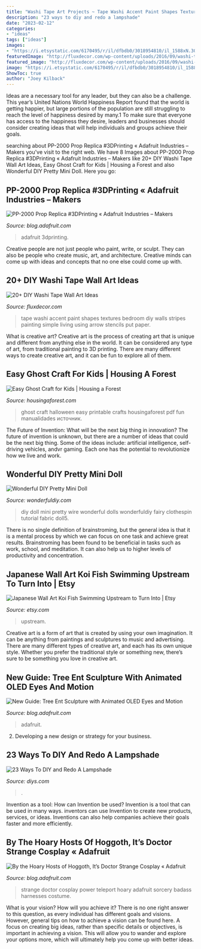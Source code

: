 ```yaml
---
title: "Washi Tape Art Projects ~ Tape Washi Accent Paint Shapes Textures Bedroom Diy Walls Stripes Painting Simple Living Using Arrow Stencils Put Paper"
description: "23 ways to diy and redo a lampshade"
date: "2023-02-12"
categories:
- "ideas"
tags: ["ideas"]
images:
- "https://i.etsystatic.com/6170495/r/il/dfbdb0/3018954810/il_1588xN.3018954810_f88w.jpg"
featuredImage: "http://fluxdecor.com/wp-content/uploads/2016/09/washi-tape-wall-art/14-washi-tape-wall-art.jpg"
featured_image: "http://fluxdecor.com/wp-content/uploads/2016/09/washi-tape-wall-art/14-washi-tape-wall-art.jpg"
image: "https://i.etsystatic.com/6170495/r/il/dfbdb0/3018954810/il_1588xN.3018954810_f88w.jpg"
ShowToc: true
author: "Joey Kilback"
---
```



Ideas are a necessary tool for any leader, but they can also be a challenge. This year’s United Nations World Happiness Report found that the world is getting happier, but large portions of the population are still struggling to reach the level of happiness desired by many.1 To make sure that everyone has access to the happiness they desire, leaders and businesses should consider creating ideas that will help individuals and groups achieve their goals.

	

		
searching about PP-2000 Prop Replica #3DPrinting « Adafruit Industries – Makers you've visit to the right web. We have 8 Images about PP-2000 Prop Replica #3DPrinting « Adafruit Industries – Makers like 20+ DIY Washi Tape Wall Art Ideas, Easy Ghost Craft for Kids | Housing a Forest and also Wonderful DIY Pretty Mini Doll. Here you go:
		
    
## PP-2000 Prop Replica #3DPrinting « Adafruit Industries – Makers

<img loading=lazy src="https://cdn-blog.adafruit.com/uploads/2015/02/pp-2000-prop-replica-3dprinting.jpg" onerror="this.onerror=null;this.src='https://tse4.mm.bing.net/th?id=OIP.U9yi3dGpM6KQSEqF2omBXgHaEK&amp;pid=15.1';" alt="PP-2000 Prop Replica #3DPrinting « Adafruit Industries – Makers">

_Source: blog.adafruit.com_

>adafruit 3dprinting. 

	

Creative people are not just people who paint, write, or sculpt. They can also be people who create music, art, and architecture. Creative minds can come up with ideas and concepts that no one else could come up with.

    
## 20+ DIY Washi Tape Wall Art Ideas

<img loading=lazy src="http://fluxdecor.com/wp-content/uploads/2016/09/washi-tape-wall-art/14-washi-tape-wall-art.jpg" onerror="this.onerror=null;this.src='https://tse4.mm.bing.net/th?id=OIP.hh42mkMbV2S2yX9iChDt8gHaJ4&amp;pid=15.1';" alt="20+ DIY Washi Tape Wall Art Ideas">

_Source: fluxdecor.com_

>tape washi accent paint shapes textures bedroom diy walls stripes painting simple living using arrow stencils put paper. 

	

What is creative art?
Creative art is the process of creating art that is unique and different from anything else in the world. It can be considered any type of art, from traditional painting to 3D printing. There are many different ways to create creative art, and it can be fun to explore all of them.

    
## Easy Ghost Craft For Kids | Housing A Forest

<img loading=lazy src="http://www.housingaforest.com/wp-content/uploads/2015/10/Halloween-Ghost-Craft-for-kids.jpg" onerror="this.onerror=null;this.src='https://tse1.mm.bing.net/th?id=OIP.OQqczleyRAVl5jAW1uTk9wAAAA&amp;pid=15.1';" alt="Easy Ghost Craft for Kids | Housing a Forest">

_Source: housingaforest.com_

>ghost craft halloween easy printable crafts housingaforest pdf fun manualidades источник. 

	

The Future of Invention: What will be the next big thing in innovation?
The future of invention is unknown, but there are a number of ideas that could be the next big thing. Some of the ideas include: artificial intelligence, self-driving vehicles, andvr gaming. Each one has the potential to revolutionize how we live and work.

    
## Wonderful DIY Pretty Mini Doll

<img loading=lazy src="https://cdn.wonderfuldiy.com/wp-content/uploads/2014/08/diy-pretty-mini-doll5.jpg" onerror="this.onerror=null;this.src='https://tse1.mm.bing.net/th?id=OIP.0vt_zktK7LHHzGiVBk0iJwHaJ4&amp;pid=15.1';" alt="Wonderful DIY Pretty Mini Doll">

_Source: wonderfuldiy.com_

>diy doll mini pretty wire wonderful dolls wonderfuldiy fairy clothespin tutorial fabric doll5. 

	

There is no single definition of brainstroming, but the general idea is that it is a mental process by which we can focus on one task and achieve great results. Brainstroming has been found to be beneficial in tasks such as work, school, and meditation. It can also help us to higher levels of productivity and concentration.

    
## Japanese Wall Art Koi Fish Swimming Upstream To Turn Into | Etsy

<img loading=lazy src="https://i.etsystatic.com/6170495/r/il/dfbdb0/3018954810/il_1588xN.3018954810_f88w.jpg" onerror="this.onerror=null;this.src='https://tse1.mm.bing.net/th?id=OIP.8YiC6flP7t19Oyus5OmmpAHaJ3&amp;pid=15.1';" alt="Japanese Wall Art Koi Fish Swimming Upstream to Turn Into | Etsy">

_Source: etsy.com_

>upstream. 

	

Creative art is a form of art that is created by using your own imagination. It can be anything from paintings and sculptures to music and advertising. There are many different types of creative art, and each has its own unique style. Whether you prefer the traditional style or something new, there’s sure to be something you love in creative art.

    
## New Guide: Tree Ent Sculpture With Animated OLED Eyes And Motion

<img loading=lazy src="https://cdn-blog.adafruit.com/uploads/2020/02/tree_ent_angle-scaled.jpeg" onerror="this.onerror=null;this.src='https://tse4.mm.bing.net/th?id=OIP.AaKfPZsHAvUbSc5dZXdb2wHaFh&amp;pid=15.1';" alt="New Guide: Tree Ent Sculpture with Animated OLED Eyes and Motion">

_Source: blog.adafruit.com_

>adafruit. 

	

2. Developing a new design or strategy for your business.

    
## 23 Ways To DIY And Redo A Lampshade

<img loading=lazy src="https://cdn.diys.com/wp-content/uploads/2015/09/Pottery-Barn-Lampshade-DIY.jpg" onerror="this.onerror=null;this.src='https://tse1.mm.bing.net/th?id=OIP.kh_88MF-U3eQeZCJT8Nv3gHaK_&amp;pid=15.1';" alt="23 Ways To DIY and Redo A Lampshade">

_Source: diys.com_

>. 

	

Invention as a tool: How can Invention be used?
Invention is a tool that can be used in many ways. inventors can use Invention to create new products, services, or ideas. Inventions can also help companies achieve their goals faster and more efficiently.

    
## By The Hoary Hosts Of Hoggoth, It’s Doctor Strange Cosplay « Adafruit

<img loading=lazy src="https://blog.adafruit.com/wp-content/uploads/2016/09/Doctor-Strange-Canvas-Cosplay-Teleport.jpg" onerror="this.onerror=null;this.src='https://tse3.mm.bing.net/th?id=OIP.VKYKmjvayoxPHzK5wUQ96gHaLH&amp;pid=15.1';" alt="By the Hoary Hosts of Hoggoth, It’s Doctor Strange Cosplay « Adafruit">

_Source: blog.adafruit.com_

>strange doctor cosplay power teleport hoary adafruit sorcery badass harnesses costume. 

	

What is your vision? How will you achieve it?
There is no one right answer to this question, as every individual has different goals and visions. However, general tips on how to achieve a vision can be found here. A focus on creating big ideas, rather than specific details or objectives, is important in achieving a vision. This will allow you to wander and explore your options more, which will ultimately help you come up with better ideas.

